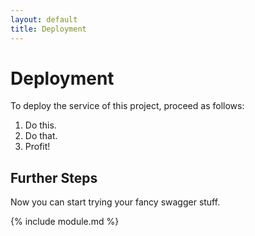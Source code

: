 ```yaml
---
layout: default
title: Deployment
---
```


# Deployment
To deploy the service of this project, proceed as follows:

1. Do this.
2. Do that.
3. Profit!

## Further Steps
Now you can start trying your fancy swagger stuff.

{% include module.md %}